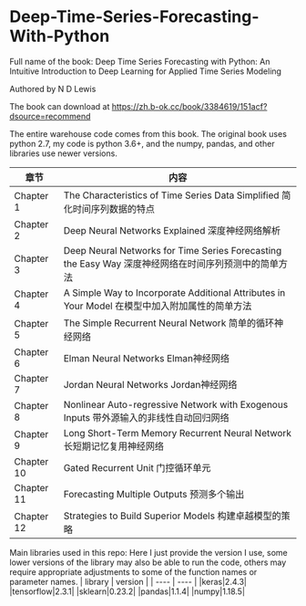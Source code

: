 # Deep-Time-Series-Forecasting-With-Python
Full name of the book: Deep Time Series Forecasting with Python: An Intuitive Introduction to Deep Learning for Applied Time Series Modeling 

Authored by N D Lewis

The book can download at https://zh.b-ok.cc/book/3384619/151acf?dsource=recommend

The entire warehouse code comes from this book.
The original book uses python 2.7, my code is python 3.6+, and the numpy, pandas, and other libraries use newer versions.

|  章节   | 内容  |
|  ----  | ----  |
|Chapter 1| The Characteristics of Time Series Data Simplified  简化时间序列数据的特点| 
|Chapter 2| Deep Neural Networks Explained  深度神经网络解析|
|Chapter 3| Deep Neural Networks for Time Series Forecasting the Easy Way  深度神经网络在时间序列预测中的简单方法|
|Chapter 4| A Simple Way to Incorporate Additional Attributes in Your Model  在模型中加入附加属性的简单方法|
|Chapter 5| The Simple Recurrent Neural Network  简单的循环神经网络|
|Chapter 6| Elman Neural Networks  Elman神经网络 |
|Chapter 7| Jordan Neural Networks  Jordan神经网络|
|Chapter 8| Nonlinear Auto-regressive Network with Exogenous Inputs  带外源输入的非线性自动回归网络|
|Chapter 9| Long Short-Term Memory Recurrent Neural Network  长短期记忆复用神经网络|
|Chapter 10| Gated Recurrent Unit  门控循环单元|
|Chapter 11| Forecasting Multiple Outputs  预测多个输出|
|Chapter 12| Strategies to Build Superior Models  构建卓越模型的策略|


Main libraries used in this repo:
Here I just provide the version I use, some lower versions of the library may also be able to run the code, others may require appropriate adjustments to some of the function names or parameter names.
|  library   | version  |
|  ----  | ----  |
|keras|2.4.3|
|tensorflow|2.3.1|
|sklearn|0.23.2|
|pandas|1.1.4|
|numpy|1.18.5|
